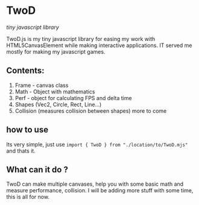 # TwoD
*tiny javascript library*

TwoD.js is my tiny javascript library for easing my work with HTML5CanvasElement while making interactive applications. IT served me mostly for making my javascript games.

## Contents: 

1. Frame - canvas class
2. Math - Object with mathematics 
3. Perf - object for calculating FPS and delta time
4. Shapes (Vec2, Circle, Rect, Line...)
5. Collision (measures collision between shapes)
more to come 

## how to use
Its very simple, just use `import { TwoD } from "./location/to/TwoD.mjs"` and thats it.

## What can it do ? 

TwoD can make multiple canvases, help you with some basic math and measure performance, collision. I will be adding more stuff with some time, this is all for now.
